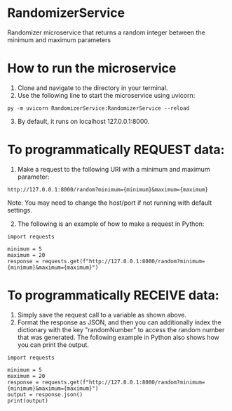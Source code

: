 # RandomizerService
Randomizer microservice that returns a random integer between the minimum and maximum parameters

# How to run the microservice
1. Clone and navigate to the directory in your terminal.
2. Use the following line to start the microservice using uvicorn:
```
py -m uvicorn RandomizerService:RandomizerService --reload
```
3. By default, it runs on localhost 127.0.0.1:8000. 

# To programmatically REQUEST data:
1. Make a request to the following URI with a minimum and maximum parameter:
```
http://127.0.0.1:8000/random?minimum={minimum}&maximum={maximum}
```
Note: You may need to change the host/port if not running with default settings.

2. The following is an example of how to make a request in Python:
```
import requests

minimum = 5
maximum = 20
response = requests.get(f"http://127.0.0.1:8000/random?minimum={minimum}&maximum={maximum}")
```

# To programmatically RECEIVE data:
1. Simply save the request call to a variable as shown above. 
2. Format the response as JSON, and then you can additionally index the 
dictionary with the key "randomNumber" to access the random number that was generated. The following example in Python also shows how you can print the output.

```
import requests

minimum = 5
maximum = 20
response = requests.get(f"http://127.0.0.1:8000/random?minimum={minimum}&maximum={maximum}")
output = response.json()
print(output)
```

